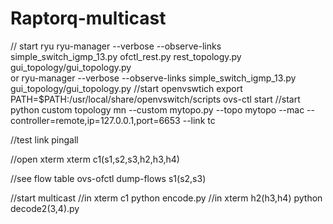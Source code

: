 # Raptorq-multicast
// start ryu
ryu-manager --verbose --observe-links simple_switch_igmp_13.py ofctl_rest.py rest_topology.py gui_topology/gui_topology.py  
or
ryu-manager --verbose --observe-links simple_switch_igmp_13.py gui_topology/gui_topology.py
//start openvswtich
export PATH=$PATH:/usr/local/share/openvswitch/scripts
ovs-ctl start
//start python custom topology
mn --custom mytopo.py --topo mytopo --mac --controller=remote,ip=127.0.0.1,port=6653 --link tc 

//test link
pingall

//open xterm
xterm c1(s1,s2,s3,h2,h3,h4)

//see flow table
ovs-ofctl dump-flows s1(s2,s3)


//start multicast 
//in xterm c1
python encode.py
//in xterm h2(h3,h4)
python decode2(3,4).py
